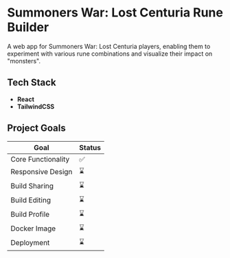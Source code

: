 # Summoners War: Lost Centuria Rune Builder

A web app for Summoners War: Lost Centuria players, enabling them to experiment with various rune combinations and visualize their impact on "monsters".

## Tech Stack
- **React**
- **TailwindCSS**

## Project Goals

| Goal               | Status |
|--------------------|--------|
| Core Functionality | ✅      |
| Responsive Design  | ⌛      |
| Build Sharing      | ⌛      |
| Build Editing      | ⌛      |
| Build Profile      | ⌛      |
| Docker Image       | ⌛      |
| Deployment         | ⌛      |
